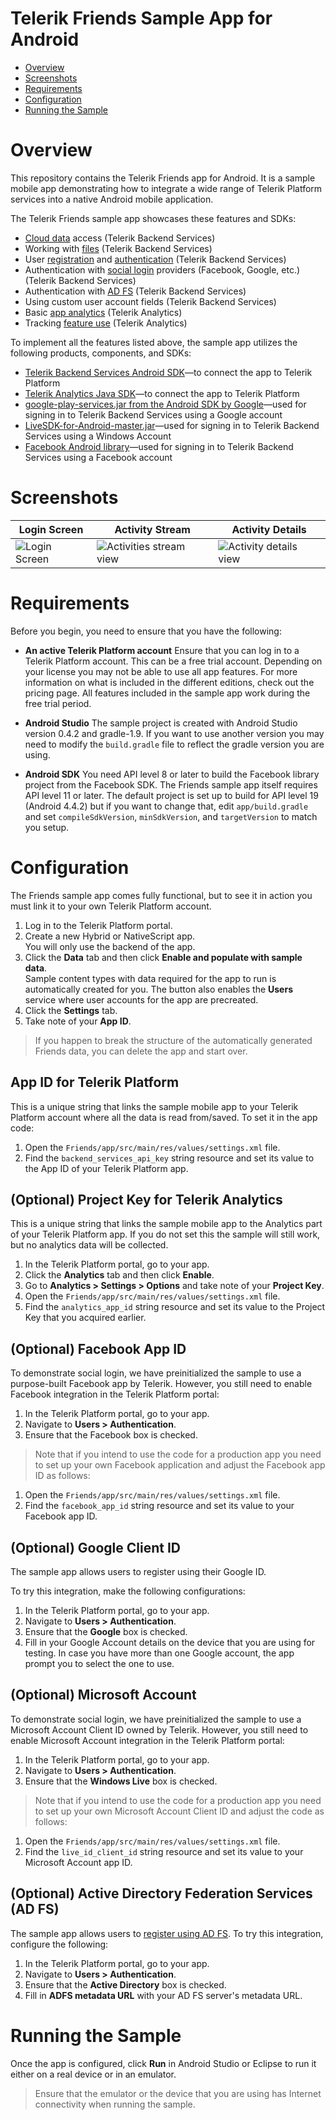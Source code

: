 
# Telerik Friends Sample App for Android

<a id="top"></a>
* [Overview](#overview)
* [Screenshots](#screenshots)
* [Requirements](#requirements)
* [Configuration](#configuration)
* [Running the Sample](#running-the-sample)

# Overview

This repository contains the Telerik Friends app for Android. It is a sample mobile app demonstrating how to integrate a wide range of Telerik Platform services into a native Android mobile application.

The Telerik Friends sample app showcases these features and SDKs:

- [Cloud data](http://docs.telerik.com/platform/backend-services/android/data/introduction) access (Telerik Backend Services)
- Working with [files](http://docs.telerik.com/platform/backend-services/android/files/introduction) (Telerik Backend Services)
- User [registration](http://docs.telerik.com/platform/backend-services/android/users/users-register) and [authentication](http://docs.telerik.com/platform/backend-services/android/users/users-authenticate) (Telerik Backend Services)
- Authentication with [social login](http://docs.telerik.com/platform/backend-services/android/users/social-login/introduction) providers (Facebook, Google, etc.) (Telerik Backend Services)
- Authentication with [AD FS](http://docs.telerik.com/platform/backend-services/android/users/adfs-login/introduction) (Telerik Backend Services)
- Using custom user account fields (Telerik Backend Services)
- Basic [app analytics](http://docs.telerik.com/platform/analytics/getting-started/introduction) (Telerik Analytics)
- Tracking [feature use](http://docs.telerik.com/platform/analytics/client/reports/feature-use) (Telerik Analytics)

To implement all the features listed above, the sample app utilizes the following products, components, and SDKs:

- [Telerik Backend Services Android SDK](http://docs.telerik.com/platform/backend-services/android/getting-started-android-sdk)&mdash;to connect the app to Telerik Platform
- [Telerik Analytics Java SDK](http://docs.telerik.com/platform/analytics/sdk/java/)&mdash;to connect the app to Telerik Platform
- [google-play-services.jar from the Android SDK by Google](http://developer.android.com/sdk/index.html)&mdash;used for signing in to Telerik Backend Services using a Google account
- [LiveSDK-for-Android-master.jar](https://github.com/liveservices/LiveSDK-for-Android)&mdash;used for signing in to Telerik Backend Services using a Windows Account
- [Facebook Android library](https://developers.facebook.com/docs/android/getting-started)&mdash;used for signing in to Telerik Backend Services using a Facebook account

# Screenshots

Login Screen|Activity Stream|Activity Details
---|---|---
![Login Screen](https://raw.githubusercontent.com/telerik/platform-friends-android/master/screenshots/android-login-screen.png)|![Activities stream view](https://raw.githubusercontent.com/telerik/platform-friends-android/master/screenshots/android-activities-stream.png)|![Activity details view](https://raw.githubusercontent.com/telerik/platform-friends-android/master/screenshots/android-activity-details.png)


# Requirements

Before you begin, you need to ensure that you have the following:

- **An active Telerik Platform account**
Ensure that you can log in to a Telerik Platform account. This can be a free trial account. Depending on your license you may not be able to use all app features. For more information on what is included in the different editions, check out the pricing page. All features included in the sample app work during the free trial period.

- **Android Studio** The sample project is created with Android Studio version 0.4.2 and gradle-1.9. If you want to use another version you may need to modify the `build.gradle` file to reflect the gradle version you are using.

- **Android SDK** You need API level 8 or later to build the Facebook library project from the Facebook SDK. The Friends sample app itself requires API level 11 or later. The default project is set up to build for API level 19 (Android 4.4.2) but if you want to change that, edit `app/build.gradle` and set `compileSdkVersion`, `minSdkVersion`, and `targetVersion` to match you setup.

# Configuration

The Friends sample app comes fully functional, but to see it in action you must link it to your own Telerik Platform account.

1. Log in to the Telerik Platform portal.
2. Create a new Hybrid or NativeScript app.<br>
	You will only use the backend of the app.
3. Click the **Data** tab and then click **Enable and populate with sample data**.<br>
	Sample content types with data required for the app to run is automatically created for you. The button also enables the **Users** service where user accounts for the app are precreated.
3. Click the **Settings** tab.
4. Take note of your **App ID**.

> If you happen to break the structure of the automatically generated Friends data, you can delete the app and start over.

## App ID for Telerik Platform

This is a unique string that links the sample mobile app to your Telerik Platform account where all the data is read from/saved. To set it in the app code:

1. Open the `Friends/app/src/main/res/values/settings.xml` file.
2. Find the `backend_services_api_key` string resource and set its value to the App ID of your Telerik Platform app.

## (Optional) Project Key for Telerik Analytics

This is a unique string that links the sample mobile app to the Analytics part of your Telerik Platform app. If you do not set this the sample will still work, but no analytics data will be collected.
	
1. In the Telerik Platform portal, go to your app.
2. Click the **Analytics** tab and then click **Enable**.
3. Go to **Analytics > Settings > Options** and take note of your **Project Key**.
4. Open the `Friends/app/src/main/res/values/settings.xml` file.
5. Find the `analytics_app_id` string resource and set its value to the Project Key that you acquired earlier.

## (Optional) Facebook App ID

To demonstrate social login, we have preinitialized the sample to use a purpose-built Facebook app by Telerik. However, you still need to enable Facebook integration in the Telerik Platform portal:

1. In the Telerik Platform portal, go to your app.
2. Navigate to **Users > Authentication**.
3. Ensure that the Facebook box is checked.

> Note that if you intend to use the code for a production app you need to set up your own Facebook application and adjust the Facebook app ID as follows:
	
1. Open the `Friends/app/src/main/res/values/settings.xml` file.
2. Find the `facebook_app_id` string resource and set its value to your Facebook app ID.

## (Optional) Google Client ID

The sample app allows users to register using their Google ID.

To try this integration, make the following configurations:

1. In the Telerik Platform portal, go to your app.
2. Navigate to **Users > Authentication**.
3. Ensure that the **Google** box is checked.
4. Fill in your Google Account details on the device that you are using for testing. In case you have more than one Google account, the app prompt you to select the one to use.

## (Optional) Microsoft Account

To demonstrate social login, we have preinitialized the sample to use a  Microsoft Account Client ID owned by Telerik. However, you still need to enable Microsoft Account integration in the Telerik Platform portal:

1. In the Telerik Platform portal, go to your app.
2. Navigate to **Users > Authentication**.
3. Ensure that the **Windows Live** box is checked.

> Note that if you intend to use the code for a production app you need to set up your own Microsoft Account Client ID and adjust the code as follows:

1. Open the `Friends/app/src/main/res/values/settings.xml` file.
2. Find the `live_id_client_id` string resource and set its value to your Microsoft Account app ID.

## (Optional) Active Directory Federation Services (AD FS)

The sample app allows users to [register using AD FS](http://docs.telerik.com/platform/backend-services/javascript/users/adfs-login/introduction). To try this integration, configure the following:

1. In the Telerik Platform portal, go to your app.
2. Navigate to **Users > Authentication**.
5. Ensure that the **Active Directory** box is checked.
6. Fill in **ADFS metadata URL** with your AD FS server's metadata URL.

# Running the Sample

Once the app is configured, click **Run** in Android Studio or Eclipse to run it either on a real device or in an emulator.

> Ensure that the emulator or the device that you are using has Internet connectivity when running the sample.


